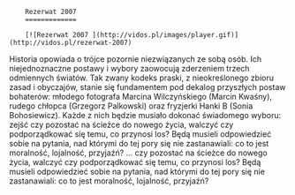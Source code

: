 
        Rezerwat 2007 
        =============
        
        [![Rezerwat 2007 ](http://vidos.pl/images/player.gif)](http://vidos.pl/rezerwat-2007)
        
        
 Historia opowiada o trójce pozornie niezwiązanych ze sobą osób. Ich niejednoznaczne postawy i wybory zaowocują zderzeniem trzech odmiennych światów. Tak zwany kodeks praski, z nieokreślonego zbioru zasad i obyczajów, stanie się fundamentem pod dekalog przyszłych postaw bohaterów: młodego fotografa Marcina Wilczyńskiego (Marcin Kwaśny), rudego chłopca (Grzegorz Palkowski) oraz fryzjerki Hanki B (Sonia Bohosiewicz). Każde z nich będzie musiało dokonać świadomego wyboru: zejść czy pozostać na ścieżce do nowego życia, walczyć czy podporządkować się temu, co przynosi los? Będą musieli odpowiedzieć sobie na pytania, nad którymi do tej pory się nie zastanawiali: co to jest moralność, lojalność, przyjaźń?  ... czy pozostać na ścieżce do nowego życia, walczyć czy podporządkować się temu, co przynosi los? Będą musieli odpowiedzieć sobie na pytania, nad którymi do tej pory się nie zastanawiali: co to jest moralność, lojalność, przyjaźń?
    